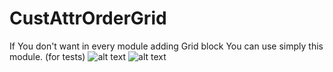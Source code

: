 # CustAttrOrderGrid
If You don't want in every module adding Grid block You can use simply this module. (for tests)
![alt text](http://foodthinktank.pl/images/file?name=Zrzut%20ekranu%202018-02-11%20o%2011.40.18.png)
![alt text](http://foodthinktank.pl/images/file?name=Zrzut%20ekranu%202018-02-11%20o%2011.42.40.png)
